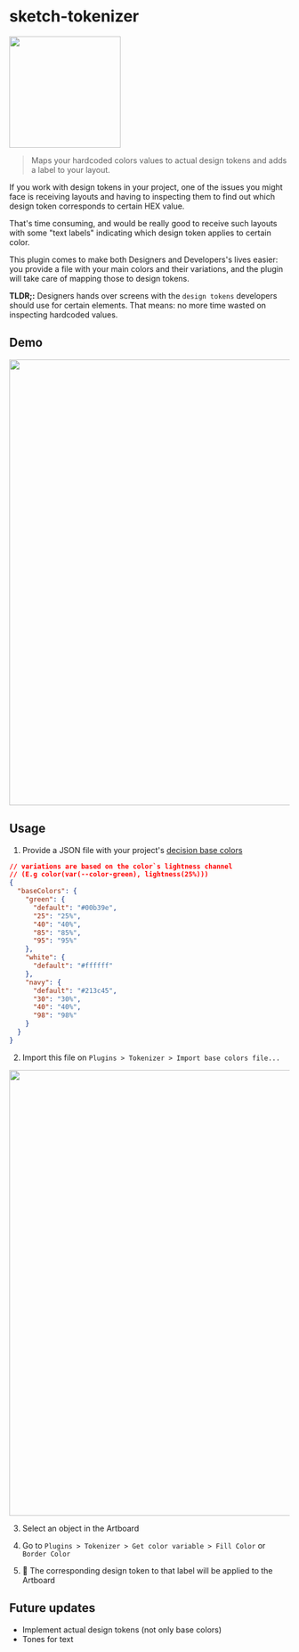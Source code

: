 # sketch-tokenizer

<img src="https://image.ibb.co/cyYXXT/Screen_Shot_2018_07_12_at_17_08_15.png" width="200" />

> Maps your hardcoded colors values to actual design tokens and adds a label to your layout.

If you work with design tokens in your project, one of the issues you might face is receiving layouts and having to inspecting them to find out which design token corresponds to certain HEX value.

That's time consuming, and would be really good to receive such layouts with some "text labels" indicating which design token applies to certain color.

This plugin comes to make both Designers and Developers's lives easier: you provide a file with your main colors and their variations, and the plugin will take care of mapping those to design tokens.

**TLDR;:** Designers hands over screens with the `design tokens` developers should use for certain elements. That means: no more time wasted on inspecting hardcoded values.

## Demo

<img src="http://g.recordit.co/Pw1Ut79guk.gif" width="800" />

## Usage

1.  Provide a JSON file with your project's [decision base colors](https://medium.com/eightshapes-llc/tokens-in-design-systems-25dd82d58421)

```json
// variations are based on the color`s lightness channel
// (E.g color(var(--color-green), lightness(25%)))
{
  "baseColors": {
    "green": {
      "default": "#00b39e",
      "25": "25%",
      "40": "40%",
      "85": "85%",
      "95": "95%"
    },
    "white": {
      "default": "#ffffff"
    },
    "navy": {
      "default": "#213c45",
      "30": "30%",
      "40": "40%",
      "98": "98%"
    }
  }
}
```

2.  Import this file on `Plugins > Tokenizer > Import base colors file...`

<img src="http://g.recordit.co/FK9uXWnFa7.gif" width="800" />

3.  Select an object in the Artboard

4.  Go to `Plugins > Tokenizer > Get color variable > Fill Color` or `Border Color`

5.  🎉 The corresponding design token to that label will be applied to the Artboard

## Future updates

- Implement actual design tokens (not only base colors)
- Tones for text
